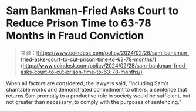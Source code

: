 <!--yml
category: 未分类
date: 2024-05-29 13:26:29
-->

# Sam Bankman-Fried Asks Court to Reduce Prison Time to 63-78 Months in Fraud Conviction

> 来源：[https://www.coindesk.com/policy/2024/02/28/sam-bankman-fried-asks-court-to-cut-prison-time-to-63-78-months/](https://www.coindesk.com/policy/2024/02/28/sam-bankman-fried-asks-court-to-cut-prison-time-to-63-78-months/)

When all factors are considered, the lawyers said, “Including Sam’s charitable works and demonstrated commitment to others, a sentence that returns Sam promptly to a productive role in society would be sufficient, but not greater than necessary, to comply with the purposes of sentencing.”